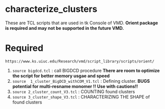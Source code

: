 # characterize_clusters
These are TCL scripts that are used in tk Console of VMD. **Orient package is required and may not be supported in the future VMD.** 
# Required
`https://www.ks.uiuc.edu/Research/vmd/script_library/scripts/orient/`

1. `source bigdcd.tcl`                        : call BIGDCD procedure **There are room to optimize the script for better memory usgae and speed**
2. `source  1_cluster_BigDCD_withCOM_V1.tcl`  : Defining cluster. **BUGS potential for multi-resname monomer !! Use with cautions!!**
3. `source 2_cluster_count_V3.tcl`            : COUNTING found clusters
4. `source 3_cluster_shape_V3.tcl`            : CHARACTERIZING THE SHAPE of found clusters
